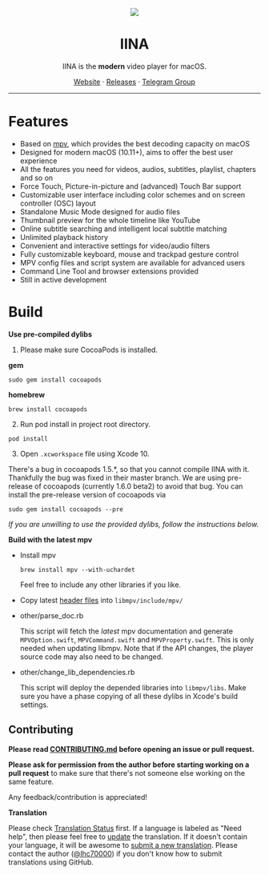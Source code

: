 <p align="center">
<img src="https://github.com/iina/iina/raw/master/iina/Assets.xcassets/AppIcon.appiconset/256-1.png" />
</p>

<h1 align="center">IINA</h1>

<p align="center">IINA is the <b>modern</b> video player for macOS.</p>

<p align=center>
<a href="https://iina.io">Website</a> ·
<a href="https://github.com/iina/iina/releases">Releases</a> ·
<a href="https://t.me/joinchat/AAAAAEBemW7dU8X7IHShwQ">Telegram Group</a>
</p>

***

# Features

- Based on [mpv](https://github.com/mpv-player/mpv), which provides the best decoding capacity on macOS
- Designed for modern macOS (10.11+), aims to offer the best user experience
- All the features you need for videos, audios, subtitles, playlist, chapters and so on
- Force Touch, Picture-in-picture and (advanced) Touch Bar support
- Customizable user interface including color schemes and on screen controller (OSC) layout
- Standalone Music Mode designed for audio files
- Thumbnail preview for the whole timeline like YouTube
- Online subtitle searching and intelligent local subtitle matching
- Unlimited playback history
- Convenient and interactive settings for video/audio filters
- Fully customizable keyboard, mouse and trackpad gesture control
- MPV config files and script system are available for advanced users
- Command Line Tool and browser extensions provided
- Still in active development

# Build

**Use pre-compiled dylibs**

1. Please make sure CocoaPods is installed.

  **gem**
  ```
  sudo gem install cocoapods
  ```
  **homebrew**
  ```
  brew install cocoapods
  ```

2. Run pod install in project root directory.
  ```
  pod install
  ```

3. Open `.xcworkspace` file using Xcode 10.

There's a bug in cocoapods 1.5.*, so that you cannot compile IINA with it. Thankfully the bug was fixed in their master branch. We are using pre-release of cocoapods (currently 1.6.0 beta2) to avoid that bug. You can install the pre-release version of cocoapods via
```
sudo gem install cocoapods --pre
```


_If you are unwilling to use the provided dylibs, follow the instructions below._

**Build with the latest mpv**

* Install mpv

  ```
  brew install mpv --with-uchardet
  ```

  Feel free to include any other libraries if you like.

* Copy latest [header files](https://github.com/mpv-player/mpv/tree/master/libmpv) into `libmpv/include/mpv/`

* other/parse_doc.rb

  This script will fetch the *latest* mpv documentation and generate `MPVOption.swift`, `MPVCommand.swift` and `MPVProperty.swift`. This is only needed when updating libmpv. Note that if the API changes, the player source code may also need to be changed.

* other/change_lib_dependencies.rb

  This script will deploy the depended libraries into `libmpv/libs`.
  Make sure you have a phase copying of all these dylibs in Xcode's build settings.

## Contributing

**Please read [CONTRIBUTING.md](https://github.com/lhc70000/iina/blob/master/CONTRIBUTING.md) before opening an issue or pull request.**

**Please ask for permission from the author before starting working on a pull request** to make sure that there's not someone else working on the same feature.

Any feedback/contribution is appreciated!

**Translation**

Please check [Translation Status](https://github.com/iina/iina/wiki/Translation-Status) first. If a language is labeled as "Need help", then please feel free to [update](https://github.com/iina/iina/wiki/Translation#update-translations) the translation. If it doesn't contain your language, it will be awesome to [submit a new translation](https://github.com/iina/iina/wiki/Translation). Please contact the author ([@lhc70000](https://github.com/lhc70000)) if you don't know how to submit translations using GitHub.
